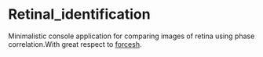 # Retinal_identification
Minimalistic console application for comparing images of retina using phase correlation.With great respect to [forcesh](#github.com/forcesh/authentication_based_on_retinal_images).
